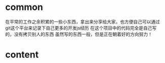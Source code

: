 # common
在平常的工作之余积累的一些小东西，拿出来分享给大家，也方便自己可以通过git这个平台来记录下自己更多的开发js经历
在这个项目中的代码完全是自己写的，没有拷贝别人的东西
虽然写的东西一般，但是正在朝着好的方向努力！

# content
